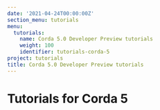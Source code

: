 ```yaml
---
date: '2021-04-24T00:00:00Z'
section_menu: tutorials
menu:
  tutorials:
    name: Corda 5.0 Developer Preview tutorials
    weight: 100
    identifier: tutorials-corda-5
project: tutorials
title: Corda 5.0 Developer Preview tutorials
---
```


# Tutorials for Corda 5
